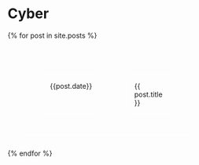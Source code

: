 # Cyber
<style>
.centered-flex {
  display: flex;
  flex-flow: column nowrap;
  width: 100%;
  max-width: 900px;
}
.centered-flex * {
  margin: 2em;
  padding: 1em;
  border-radius: 7px;
  border: 1px solid #fff;
  cursor: pointer;
  text-decoration: none;
  display: grid;
  grid-template-columns: auto 1fr;
}
* {
  box-sizing: border-box;
}
</style>
<div class="centered-flex">
  {% for post in site.posts %}
  <a href="{{ post.url }}"><span>{{post.date}}</span><span>{{ post.title }}</span></a>
  {% endfor %}
</div>
